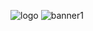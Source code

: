 ![logo](https://github.com/user-attachments/assets/eb7c5e34-11a6-40a8-a2d6-1c28779725fb)
![banner1](https://github.com/user-attachments/assets/87d34c56-0391-4eaf-9838-a3f695c0f217)

<!---

-  🌍 My websites
    * https://planeklm.github.io/
    * https://razed.live/ (Coming Soon)
    * https://razed.tk/ (Retired)

-  🌐 My Discord servers
    * Razed Scripts - https://discord.gg/7ZSMaE3NDR
    * Razed Network - https://discord.gg/VXFWjQghWU
    
<!---
planeklm/planeklm is a ✨ special ✨ repository because its `README.md` (this file) appears on your GitHub profile.
You can click the Preview link to take a look at your changes.

👇 FiveM Resources Below! 👇
--->
